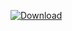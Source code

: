 [ ![Download](https://api.bintray.com/packages/ne4ephoji/chessboard-android/chessboard-android/images/download.svg?version=0.0.4) ](https://bintray.com/ne4ephoji/chessboard-android/chessboard-android/0.0.4/link)